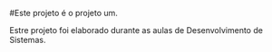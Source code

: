 #Este projeto é o projeto um.

Estre projeto foi elaborado durante as aulas de Desenvolvimento de Sistemas.